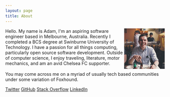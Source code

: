```yaml
---
layout: page
title: About
---
```

<img src="portrait.jpg" class="profile-picture" width="128" align="right">

Hello. My name is Adam, I'm an aspiring software engineer based in Melbourne, Australia. Recently I completed a BCS degree at Swinburne University of Technology. I have a passion for all things computing, particularly open source software development. Outside of computer science, I enjoy traveling, literature, motor mechanics, and am an avid Chelsea FC supporter.
<br />
<br />
You may come across me on a myriad of usually tech based communities under some variation of Foxhound.

[Twitter](https://twitter.com/adammiritis)
[GitHub](https://github.com/Foxh0und)
[Stack Overflow](https://stackoverflow.com/users/5353034/foxhound)
[LinkedIn](https://www.linkedin.com/in/adam-miritis-006938a7/)
